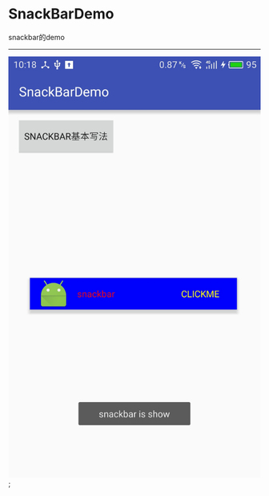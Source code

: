 # SnackBarDemo
snackbar的demo
***
![img](https://github.com/savanah123/SnackBarDemo/raw/master/snackbar.jpg);
